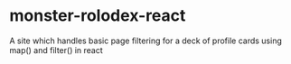 # monster-rolodex-react
A site which handles basic page filtering for a deck of profile cards using map() and filter() in react
